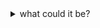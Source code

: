 
<details><summary>what could it be?</summary>

<br>

Definetly not a commandline downloader for https://gronkh.tv risen from the dead.

## Features

- Download [Stream-Episodes](https://gronkh.tv/streams/)
- Specify a start- and stop-timestamp to download only a portion of the video
- Download a specific chapter
- Continuable Downloads
- Show infos about that Episode

## Known Issues

- Downloads are capped to 10 Mbyte/s and buffering is simulated to pre-empt IP blocking due to API ratelimiting
- Start- and stop-timestamps are not very accurate (± 8 seconds)
- Some videoplayers may have problems with the resulting file. To fix this, you can use ffmpeg to rewrite the video into a MKV-File: `ffmpeg -i video.ts -acodec copy -vcodec copy video.mkv`
- Emojis and other Unicode characters don't get displayed properly in a Powershell Console

## Supported Platforms

Only compatible with Linux.

## Download / Installation

New versions will appear under [Releases](https://github.com/ChaoticByte/lurch-dl/releases). Just download the application and run it via the terminal/cmd/powershell/...

On Linux, you may have to mark the file as executable before being able to run it.

## Cli Usage

Run `lurch-dl --help` to see available options.

### Examples

Download a video in its best available format:

```
./lurch-dl --url https://gronkh.tv/streams/777

Title:     GTV0777, 2023-11-09 - DIESER STREAM IST ILLEGAL UND ...
Format:    1080p60
Output:    GTV0777, 2023-11-09 - DIESER STREAM IST [...].ts

Downloaded 0.32% at 10.00 MB/s ...
```

Continue a download:

```
./lurch-dl --url https://gronkh.tv/streams/777 --continue
```

Download a specific chapter:

```
./lurch-dl --url https://gronkh.tv/streams/777 --chapter 2

Title:     GTV0777, 2023-11-09 - DIESER STREAM IST ILLEGAL UND ...
Format:    1080p60
Chapter:   2. Alan Wake II
Output:    GTV0777 - 2. Alan Wake II.ts

Downloaded 0.33% at 4.28 MB/s ...
```

Specify a start- and stop-timestamp:

```
./lurch-dl --url https://gronkh.tv/streams/777 --start 5h6m41s --stop 5h6m58s
```

List all available formats for a video:

```
./lurch-dl --url https://gronkh.tv/streams/777 --info

Title:     GTV0777, 2023-11-09 - DIESER STREAM IST ILLEGAL UND ...
Episode:   777
Length:    9h48m55s
Views:     45424
Timestamp: 2023-11-09T18:23:01Z
Tags:      -
Formats:   1080p60, 720p, 360p
Chapters:
           1         0s Just Chatting
           2    2h53m7s Alan Wake II
           3    9h35m0s Just Chatting
```

Download the video in a specific format:

```
./lurch-dl --url https://gronkh.tv/streams/777 --format 720p

[...]
Format:    720p
[...]
```

Specify a filename:

```
./lurch-dl --url https://gronkh.tv/streams/777 --output Stream777.ts
```

</details>
